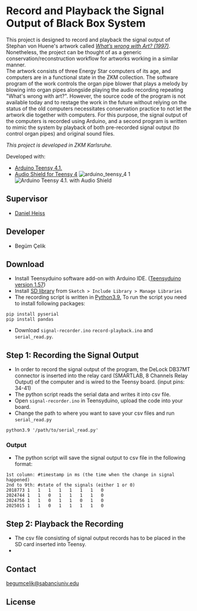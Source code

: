 # Record and Playback the Signal Output of Black Box System

This project is designed to record and playback the signal output of Stephan von Huene's artwork called _[What’s wrong with Art? (1997)](https://zkm.de/en/artwork/whats-wrong-with-art)_. Nonetheless, the project can be thought of as a generic conservation/reconstruction workflow for artworks working in a similar manner. </br>
The artwork consists of three Energy Star computers of its age, and computers are in a functional state in the ZKM collection. The software program of the work controls the organ pipe blower that plays a melody by blowing into organ pipes alongside playing the audio recording repeating "What's wrong with art?". However, the source code of the program is not available today and to restage the work in the future without relying on the status of the old computers necessitates conservation practice to not let the artwork die together with computers. For this purpose, the signal output of the computers is recorded using Arduino, and a second program is written to mimic the system by playback of both pre-recorded signal output (to control organ pipes) and original sound files.

_This project is developed in ZKM Karlsruhe._

Developed with:
- [Arduino Teensy 4.1.](https://www.pjrc.com/store/teensy41.html)
- [Audio Shield for Teensy 4](https://www.pjrc.com/store/teensy3_audio.html)
![arduino_teensy_4 1](https://user-images.githubusercontent.com/41292368/187682805-39b2e8a4-43a9-4517-9ae8-be26f20073d0.jpg)
![Arduino Teensy 4.1. with Audio Shield](https://user-images.githubusercontent.com/41292368/187682423-b4ac91c3-8e55-4a6e-818f-4918eab8cc6d.jpg)

## Supervisor
- [Daniel Heiss](https://zkm.de/de/person/daniel-heiss)

## Developer
- Begüm Çelik

## Download
- Install Teensyduino software add-on with Arduino IDE. ([Teensyduino version 1.57](https://www.pjrc.com/teensy/td_download.html))
- Install [SD library](https://www.arduino.cc/reference/en/libraries/sd/) from `Sketch > Include Library > Manage Libraries`
- The recording script is written in [Python3.9.](https://www.python.org/downloads/release/python-390/) To run the script you need to install following packages:
```
pip install pyserial
pip install pandas
```
- Download `signal-recorder.ino` `record-playback.ino` and `serial_read.py`.

## Step 1: Recording the Signal Output
- In order to record the signal output of the program, the DeLock DB37MT connector is inserted into the relay card (SMARTLAB, 8 Channels Relay Output) of the computer and is wired to the Teensy board. (input pins: 34-41)
- The python script reads the serial data and writes it into csv file.
- Open `signal-recorder.ino` in Teensyduino, upload the code into your board.
- Change the path to where you want to save your csv files and run `serial_read.py` </br>
```
python3.9 '/path/to/serial_read.py'
```

### Output
- The python script will save the signal output to csv file in the following format:
```
1st column: #timestamp in ms (the time when the change in signal happened)
2nd to 9th: #state of the signals (either 1 or 0)
2018773	1	1	1	1	1	1	1	0
2024744	1	1	0	1	1	1	1	0
2024756	1	1	0	1	1	0	1	0
2025015	1	1	0	1	1	1	1	0
```

## Step 2: Playback the Recording
- The csv file consisting of signal output records has to be placed in the SD card inserted into Teensy.
- 

## Contact
begumcelik@sabanciuniv.edu

## License 


